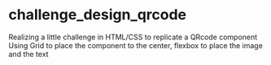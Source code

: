 # challenge_design_qrcode
Realizing a little challenge in HTML/CSS to replicate a QRcode component 
Using Grid to place the component to the center, flexbox to place the image and the text
